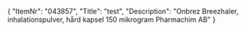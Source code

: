 {
  "ItemNr": "043857",
  "Title": "test",
  "Description": "Onbrez Breezhaler, inhalationspulver, hård kapsel 150 mikrogram Pharmachim AB"
}